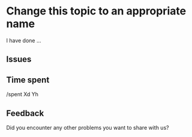 # Change this topic to an appropriate name

<!--- 
Please, make sure you have changed the topic and also
described briefly what have you done. Thanks!
This merge request will be closed, if formated badly.
-->

I have done ...


## Issues

<!---
Which issues this PR closes?
Which issues this PR references?
Please, specify all issues.
Format is: Closes #X or Refs #Y
Docs: https://docs.gitlab.com/ee/user/project/issues/closing_issues.html#via-merge-request
-->


## Time spent

<!---
This information is only required for statistics and analysis.
But we need to know exactly how much time you have spent,
please try to be as accurate as possible.
Format is: /spent Xd Yh
Docs: https://docs.gitlab.com/ee/workflow/time_tracking.html
-->

/spent Xd Yh


## Feedback

Did you encounter any other problems you want to share with us?
